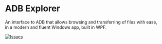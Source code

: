 # ADB Explorer
An interface to ADB that allows browsing and transferring of files with ease, in a modern and fluent Windows app, built in WPF.

<a href="https://github.com/Alex4SSB/ADB-Explorer/issues">
      <img alt="Issues" src="https://img.shields.io/github/issues/Alex4SSB/ADB-Explorer?color=0088ff" />
</a>
